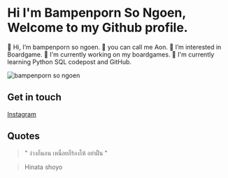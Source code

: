 # Hi I'm Bampenporn So Ngoen, Welcome to my Github profile.

👋 Hi, I’m bampenporn so ngoen. 
👋 you can call me Aon.
👀 I’m interested in Boardgame.
🌱 I'm currently working on my boardgames.
🌱 I'm currently learning Python SQL codepost and GitHub.

![bampenporn so ngoen](https://sv1.picz.in.th/images/2021/11/15/uItdMg.jpg)

## Get in touch
[Instagram](https://www.instagram.com/aonny_bb/)<br>

## Quotes
>" ง่วงก็นอน เหนื่อยก็ร้องไห้ อย่าฝืน "

> Hinata shoyo
<!---
bampenporn/bampenporn is a ✨ special ✨ repository because its `README.md` (this file) appears on your GitHub profile.
You can click the Preview link to take a look at your changes.
--->
